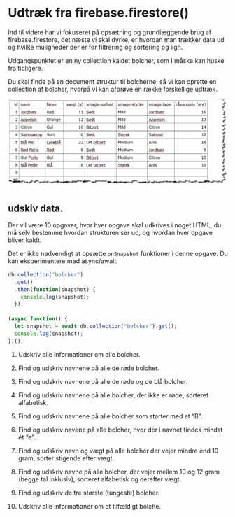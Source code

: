 # Udtræk fra firebase.firestore() 

Ind til videre har vi fokuseret på opsætning og grundlæggende brug af firebase.firestore, det næste vi skal dyrke, er hvordan man trækker data ud og hvilke muligheder der er for filtrering og sortering og lign.

Udgangspunktet er en ny collection kaldet bolcher, som I måske kan huske fra tidligere.

Du skal finde på en document struktur til bolcherne, så vi kan oprette en collection af bolcher, hvorpå vi kan afprøve en række forskellige udtræk.

![birgers bolcher](assets/bolcher.png)

## udskiv data.

Der vil være 10 opgaver, hvor hver opgave skal udkrives i noget HTML, du må selv bestemme hvordan strukturen ser ud, og hvordan hver opgave bliver kaldt.

Det er ikke nødvendigt at opsætte `onSnapshot` funktioner i denne opgave. Du kan eksperimentere med async/await.

```javascript
db.collection("bolcher")
  .get()
  .then(function(snapshot) {
    console.log(snapshot);
  });

(async function() {
  let snapshot = await db.collection("bolcher").get();
  console.log(snapshot);
})();
```

1. Udskriv alle informationer om alle bolcher.

2. Find og udskriv navnene på alle de røde bolcher.

3. Find og udskriv navnene på alle de røde og de blå bolcher.

4. Find og udskriv navnene på alle bolcher, der ikke er røde, sorteret alfabetisk.

5. Find og udskriv navnene på alle bolcher som starter med et “B”.

6. Find og udskriv navene på alle bolcher, hvor der i navnet findes mindst ét “e”.

7. Find og udskriv navn og vægt på alle bolcher der vejer mindre end 10 gram, sorter stigende efter vægt.

8. Find og udskriv navne på alle bolcher, der vejer mellem 10 og 12 gram (begge tal inklusiv), sorteret alfabetisk og derefter vægt.

9. Find og udskriv de tre største (tungeste) bolcher.

10. Udskriv alle informationer om et tilfældigt bolche.
